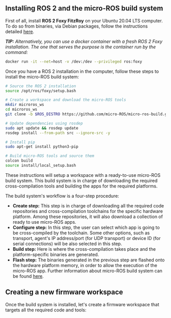 ## Installing ROS 2 and the micro-ROS build system

First of all, install **ROS 2 Foxy FitzRoy** on your Ubuntu 20.04 LTS computer.
To do so from binaries, via Debian packages, follow the instructions detailed
[here](https://index.ros.org/doc/ros2/Installation/Foxy/Linux-Install-Debians/).

***TIP:** Alternatively, you can use a docker container with a fresh ROS 2 Foxy installation. The one that serves
the purpose is the container run by the command:*

```bash
docker run -it --net=host -v /dev:/dev --privileged ros:foxy
```

Once you have a ROS 2 installation in the computer, follow these steps to install the micro-ROS build system:

```bash
# Source the ROS 2 installation
source /opt/ros/foxy/setup.bash

# Create a workspace and download the micro-ROS tools
mkdir microros_ws
cd microros_ws
git clone -b $ROS_DISTRO https://github.com/micro-ROS/micro-ros-build.git src/micro-ros-build

# Update dependencies using rosdep
sudo apt update && rosdep update
rosdep install --from-path src --ignore-src -y

# Install pip
sudo apt-get install python3-pip

# Build micro-ROS tools and source them
colcon build
source install/local_setup.bash
```

These instructions will setup a workspace with a ready-to-use micro-ROS build system.
This build system is in charge of downloading the required cross-compilation tools and building the apps for the
required platforms.

The build system's workflow is a four-step procedure:

* **Create step:** This step is in charge of downloading all the required code repositories and cross-compilation
  toolchains for the specific hardware platform. Among these repositories, it will also download a collection of ready
  to use micro-ROS apps.
* **Configure step:** In this step, the user can select which app is going to be cross-compiled by the toolchain.
  Some other options, such as transport, agent's IP address/port (for UDP transport) or device ID (for serial connections) will be also selected in this step.
* **Build step:** Here is where the cross-compilation takes place and the platform-specific binaries are generated.
* **Flash step:** The binaries generated in the previous step are flashed onto the hardware platform memory,
  in order to allow the execution of the micro-ROS app.
Further information about micro-ROS build system can be found
[here](https://github.com/micro-ROS/micro-ros-build/tree/dashing/micro_ros_setup).

## Creating a new firmware workspace

Once the build system is installed, let's create a firmware workspace that targets all the required code and tools:
